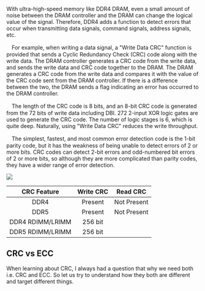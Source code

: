 
With ultra-high-speed memory like DDR4 DRAM, even a small amount of noise between the DRAM controller and the DRAM can change the logical value of the signal. Therefore, DDR4 adds a function to detect errors that occur when transmitting data signals, command signals, address signals, etc.

　For example, when writing a data signal, a "Write Data CRC" function is provided that sends a Cyclic Redundancy Check (CRC) code along with the write data. The DRAM controller generates a CRC code from the write data, and sends the write data and CRC code together to the DRAM. The DRAM generates a CRC code from the write data and compares it with the value of the CRC code sent from the DRAM controller. If there is a difference between the two, the DRAM sends a flag indicating an error has occurred to the DRAM controller.

　The length of the CRC code is 8 bits, and an 8-bit CRC code is generated from the 72 bits of write data including DBI. 272 ​​2-input XOR logic gates are used to generate the CRC code. The number of logic stages is 6, which is quite deep. Naturally, using "Write Data CRC" reduces the write throughput.

　The simplest, fastest, and most common error detection code is the 1-bit parity code, but it has the weakness of being unable to detect errors of 2 or more bits. CRC codes can detect 2-bit errors and odd-numbered bit errors of 2 or more bits, so although they are more complicated than parity codes, they have a wider range of error detection.

![](../images/crc/crcvsecc.drawio)


|  CRC Feature  |      Write CRC      |   Read CRC |
| :--------: |:-------------:| :-------------:| 
| DDR4 | Present | Not Present |
| DDR5 | Present | Not Present |
| DDR4 RDIMM/LRIMM | 256 bit | |
| DDR5 RDIMM/LRIMM | 256 bit | |

## CRC vs ECC

When learning about CRC, I always had a question that why we need both i.e. CRC and ECC. So let us try to understand how they both are different and target different things. 